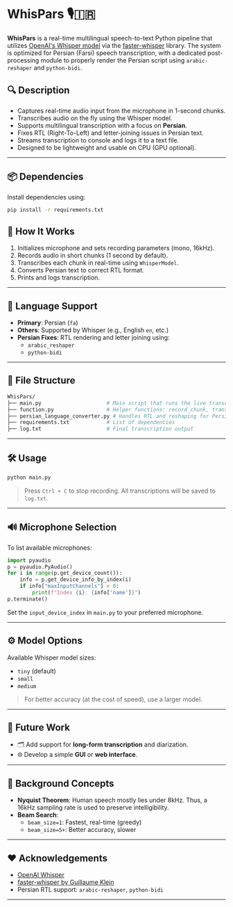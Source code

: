 # WhisPars 🎙️🇮🇷

**WhisPars** is a real-time multilingual speech-to-text Python pipeline that utilizes [OpenAI's Whisper model](https://github.com/openai/whisper) via the [faster-whisper](https://github.com/guillaumekln/faster-whisper) library. The system is optimized for Persian (Farsi) speech transcription, with a dedicated post-processing module to properly render the Persian script using `arabic-reshaper` and `python-bidi`.

## 🔍 Description

- Captures real-time audio input from the microphone in 1-second chunks.
- Transcribes audio on the fly using the Whisper model.
- Supports multilingual transcription with a focus on **Persian**.
- Fixes RTL (Right-To-Left) and letter-joining issues in Persian text.
- Streams transcription to console and logs it to a text file.
- Designed to be lightweight and usable on CPU (GPU optional).

---

## 📦 Dependencies

Install dependencies using:

```bash
pip install -r requirements.txt
```

## 🚀 How It Works

1. Initializes microphone and sets recording parameters (mono, 16kHz).
2. Records audio in short chunks (1 second by default).
3. Transcribes each chunk in real-time using `WhisperModel`.
4. Converts Persian text to correct RTL format.
5. Prints and logs transcription.

---

## 🧠 Language Support

- **Primary**: Persian (`fa`)
- **Others**: Supported by Whisper (e.g., English `en`, etc.)
- **Persian Fixes**: RTL rendering and letter joining using:
  - `arabic_reshaper`
  - `python-bidi`

---

## 📁 File Structure

```bash
WhisPars/
├── main.py                     # Main script that runs the live transcription
├── function.py                 # Helper functions: record_chunk, transcribe_chunk
├── persian_language_converter.py # Handles RTL and reshaping for Persian
├── requirements.txt            # List of dependencies
├── log.txt                     # Final transcription output
```

---

## 🛠️ Usage

```bash
python main.py
```

> Press `Ctrl + C` to stop recording. All transcriptions will be saved to `log.txt`.

---

## 🔊 Microphone Selection

To list available microphones:

```python
import pyaudio
p = pyaudio.PyAudio()
for i in range(p.get_device_count()):
    info = p.get_device_info_by_index(i)
    if info["maxInputChannels"] > 0:
        print(f"Index {i}: {info['name']}")
p.terminate()
```

Set the `input_device_index` in `main.py` to your preferred microphone.

---

## ⚙️ Model Options

Available Whisper model sizes:
- `tiny` (default)
- `small`
- `medium`

> For better accuracy (at the cost of speed), use a larger model.

---

## 📌 Future Work

- 🗂️ Add support for **long-form transcription** and diarization.
- 🌐 Develop a simple **GUI** or **web interface**.

---

## 🧠 Background Concepts

- **Nyquist Theorem**: Human speech mostly lies under 8kHz. Thus, a 16kHz sampling rate is used to preserve intelligibility.
- **Beam Search**:
  - `beam_size=1`: Fastest, real-time (greedy)
  - `beam_size=5+`: Better accuracy, slower


---

## ❤️ Acknowledgements

- [OpenAI Whisper](https://github.com/openai/whisper)
- [faster-whisper by Guillaume Klein](https://github.com/guillaumekln/faster-whisper)
- Persian RTL support: `arabic-reshaper`, `python-bidi`

---
